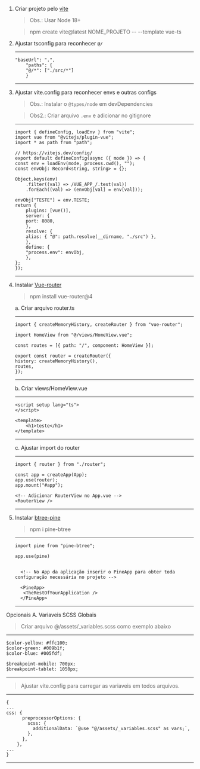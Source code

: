 1.  Criar projeto pelo [vite](https://vite.dev/guide/)

    > Obs.: Usar Node 18+

    > npm create vite@latest NOME_PROJETO -- --template vue-ts

2.  Ajustar tsconfig para reconhecer `@/`
    ***
        "baseUrl": ".",
            "paths": {
            "@/*": ["./src/*"]
            }
    ***
3.  Ajustar vite.config para reconhecer envs e outras configs

    > Obs.: Instalar o `@types/node` em devDependencies

    > Obs2.: Criar arquivo `.env` e adicionar no gitignore

    ***

        import { defineConfig, loadEnv } from "vite";
        import vue from "@vitejs/plugin-vue";
        import * as path from "path";

        // https://vitejs.dev/config/
        export default defineConfig(async ({ mode }) => {
        const env = loadEnv(mode, process.cwd(), "");
        const envObj: Record<string, string> = {};

        Object.keys(env)
            .filter((val) => /VUE_APP_/.test(val))
            .forEach((val) => (envObj[val] = env[val]));

        envObj["TESTE"] = env.TESTE;
        return {
            plugins: [vue()],
            server: {
            port: 8080,
            },
            resolve: {
            alias: { "@": path.resolve(__dirname, "./src") },
            },
            define: {
            "process.env": envObj,
            },
        };
        });

    ***

4.  Instalar [Vue-router](https://router.vuejs.org/installation.html)

    > npm install vue-router@4

    a. Criar arquivo router.ts

    ***

        import { createMemoryHistory, createRouter } from "vue-router";

        import HomeView from "@/views/HomeView.vue";

        const routes = [{ path: "/", component: HomeView }];

        export const router = createRouter({
        history: createMemoryHistory(),
        routes,
        });

    ***

    b. Criar views/HomeView.vue

    ***

        <script setup lang="ts">
        </script>

        <template>
            <h1>teste</h1>
        </template>

    ***

    c. Ajustar import do router

    ***

        import { router } from "./router";

        const app = createApp(App);
        app.use(router);
        app.mount("#app");

        <!-- Adicionar RouterView no App.vue -->
        <RouterView />

    ***

5.  Instalar [btree-pine](https://www.npmjs.com/package/pine-btree)

    > npm i pine-btree

    ***

        import pine from "pine-btree";

        app.use(pine)


          <!-- No App da aplicação inserir o PineApp para obter toda configuração necessária no projeto -->

          <PineApp>
           <TheRestOfYourApplication />
          </PineApp>

    ***

   Opcionais
A. Variaveis SCSS Globais
> Criar arquivo @/assets/_variables.scss como exemplo abaixo
***
    $color-yellow: #ffc100;
    $color-green: #009b1f;
    $color-blue: #005fdf;
    
    $breakpoint-mobile: 700px;
    $breakpoint-tablet: 1050px;
***
>  Ajustar vite.config para carregar as variaveis em todos arquivos.

***
    {
    ...
    css: {
          preprocessorOptions: {
            scss: {
              additionalData: `@use "@/assets/_variables.scss" as vars;`,
            },
          },
        },
    ...
    }
***
